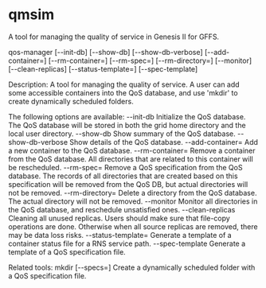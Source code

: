 # qmsim

A tool for managing the quality of service in Genesis II for GFFS.

qos-manager [--init-db]
            [--show-db]
            [--show-db-verbose]
            [--add-container=<container-status-path>]
            [--rm-container=<container-id>]
            [--rm-spec=<qos-spec-id>]
            [--rm-directory=<direcotry-path>]
            [--monitor]
            [--clean-replicas]
            [--status-template=<rns-service-path>]
            [--spec-template]

Description:
A tool for managing the quality of service. A user can add some accessible
containers into the QoS database, and use 'mkdir' to create dynamically
scheduled folders.

The following options are available:
--init-db
    Initialize the QoS database. The QoS database will be stored in both the
    grid home directory and the local user directory.
--show-db
    Show summary of the QoS database.
--show-db-verbose
    Show details of the QoS database.
--add-container=<container-status-path>
    Add a new container to the QoS database.
--rm-container=<container-id>
    Remove a container from the QoS database. All directories that are related
    to this container will be rescheduled.
--rm-spec=<qos-spec-id>
    Remove a QoS specification from the QoS database. The records of all
    directories that are created based on this specification will be
    removed from the QoS DB, but actual directories will not be removed.
--rm-directory=<direcotry-path>
    Delete a directory from the QoS database. The actual directory will not
    be removed.
--monitor
    Monitor all directories in the QoS database, and reschedule unsatisfied
    ones.
--clean-replicas
    Cleaning all unused replicas. Users should make sure that file-copy
    operations are done. Otherwise when all source replicas are removed,
    there may be data loss risks.
--status-template=<rns-service-path>
    Generate a template of a container status file for a RNS service path.
--spec-template
    Generate a template of a QoS specification file.

Related tools:
mkdir <target-dir> [--specs=<qos-spec-path>]
    Create a dynamically scheduled folder with a QoS specification file.
